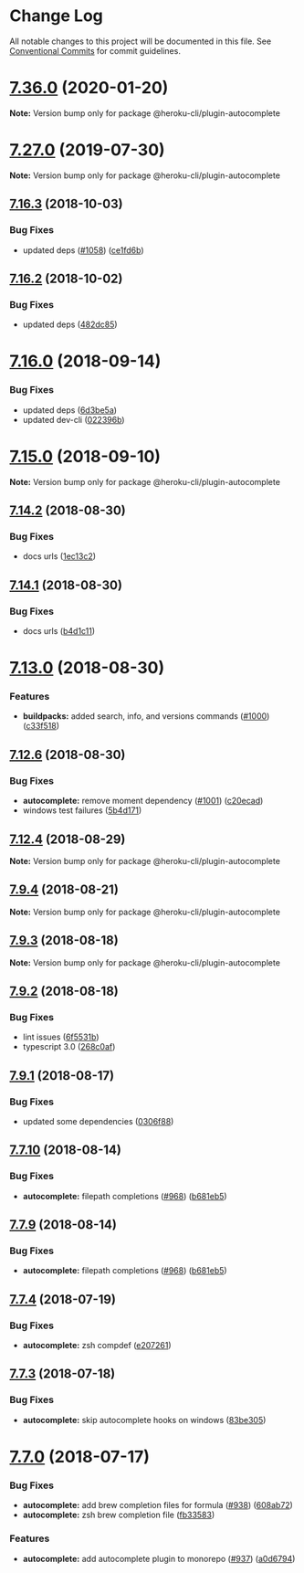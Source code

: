 # Change Log

All notable changes to this project will be documented in this file.
See [Conventional Commits](https://conventionalcommits.org) for commit guidelines.

# [7.36.0](https://github.com/heroku/cli/compare/v7.35.1...v7.36.0) (2020-01-20)

**Note:** Version bump only for package @heroku-cli/plugin-autocomplete





<a name="7.27.0"></a>
# [7.27.0](https://github.com/heroku/cli/compare/v7.26.2...v7.27.0) (2019-07-30)




**Note:** Version bump only for package @heroku-cli/plugin-autocomplete

<a name="7.16.3"></a>
## [7.16.3](https://github.com/heroku/cli/compare/v7.16.2...v7.16.3) (2018-10-03)


### Bug Fixes

* updated deps ([#1058](https://github.com/heroku/cli/issues/1058)) ([ce1fd6b](https://github.com/heroku/cli/commit/ce1fd6b))




<a name="7.16.2"></a>
## [7.16.2](https://github.com/heroku/cli/compare/v7.16.1...v7.16.2) (2018-10-02)


### Bug Fixes

* updated deps ([482dc85](https://github.com/heroku/cli/commit/482dc85))





<a name="7.16.0"></a>
# [7.16.0](https://github.com/heroku/cli/compare/v7.15.2...v7.16.0) (2018-09-14)


### Bug Fixes

* updated deps ([6d3be5a](https://github.com/heroku/cli/commit/6d3be5a))
* updated dev-cli ([022396b](https://github.com/heroku/cli/commit/022396b))





<a name="7.15.0"></a>
# [7.15.0](https://github.com/heroku/cli/compare/v7.14.4...v7.15.0) (2018-09-10)

**Note:** Version bump only for package @heroku-cli/plugin-autocomplete





<a name="7.14.2"></a>
## [7.14.2](https://github.com/heroku/cli/compare/v7.14.1...v7.14.2) (2018-08-30)


### Bug Fixes

* docs urls ([1ec13c2](https://github.com/heroku/cli/commit/1ec13c2))





<a name="7.14.1"></a>
## [7.14.1](https://github.com/heroku/heroku-cli-autocomplete/compare/v7.14.0...v7.14.1) (2018-08-30)


### Bug Fixes

* docs urls ([b4d1c11](https://github.com/heroku/heroku-cli-autocomplete/commit/b4d1c11))





<a name="7.13.0"></a>
# [7.13.0](https://github.com/heroku/heroku-cli-autocomplete/compare/v7.12.6...v7.13.0) (2018-08-30)


### Features

* **buildpacks:** added search, info, and versions commands ([#1000](https://github.com/heroku/heroku-cli-autocomplete/issues/1000)) ([c33f518](https://github.com/heroku/heroku-cli-autocomplete/commit/c33f518))





<a name="7.12.6"></a>
## [7.12.6](https://github.com/heroku/heroku-cli-autocomplete/compare/v7.12.5...v7.12.6) (2018-08-30)


### Bug Fixes

* **autocomplete:** remove moment dependency ([#1001](https://github.com/heroku/heroku-cli-autocomplete/issues/1001)) ([c20ecad](https://github.com/heroku/heroku-cli-autocomplete/commit/c20ecad))
* windows test failures ([5b4d171](https://github.com/heroku/heroku-cli-autocomplete/commit/5b4d171))





<a name="7.12.4"></a>
## [7.12.4](https://github.com/heroku/heroku-cli-autocomplete/compare/v7.12.3...v7.12.4) (2018-08-29)

**Note:** Version bump only for package @heroku-cli/plugin-autocomplete





<a name="7.9.4"></a>
## [7.9.4](https://github.com/heroku/heroku-cli-autocomplete/compare/v7.9.3...v7.9.4) (2018-08-21)

**Note:** Version bump only for package @heroku-cli/plugin-autocomplete





<a name="7.9.3"></a>
## [7.9.3](https://github.com/heroku/heroku-cli-autocomplete/compare/v7.9.2...v7.9.3) (2018-08-18)

**Note:** Version bump only for package @heroku-cli/plugin-autocomplete





<a name="7.9.2"></a>
## [7.9.2](https://github.com/heroku/heroku-cli-autocomplete/compare/v7.9.1...v7.9.2) (2018-08-18)


### Bug Fixes

* lint issues ([6f5531b](https://github.com/heroku/heroku-cli-autocomplete/commit/6f5531b))
* typescript 3.0 ([268c0af](https://github.com/heroku/heroku-cli-autocomplete/commit/268c0af))





<a name="7.9.1"></a>
## [7.9.1](https://github.com/heroku/heroku-cli-autocomplete/compare/v7.9.0...v7.9.1) (2018-08-17)


### Bug Fixes

* updated some dependencies ([0306f88](https://github.com/heroku/heroku-cli-autocomplete/commit/0306f88))




<a name="7.7.10"></a>
## [7.7.10](https://github.com/heroku/heroku-cli-autocomplete/compare/v7.7.8...v7.7.10) (2018-08-14)


### Bug Fixes

* **autocomplete:** filepath completions ([#968](https://github.com/heroku/heroku-cli-autocomplete/issues/968)) ([b681eb5](https://github.com/heroku/heroku-cli-autocomplete/commit/b681eb5))




<a name="7.7.9"></a>
## [7.7.9](https://github.com/heroku/heroku-cli-autocomplete/compare/v7.7.8...v7.7.9) (2018-08-14)


### Bug Fixes

* **autocomplete:** filepath completions ([#968](https://github.com/heroku/heroku-cli-autocomplete/issues/968)) ([b681eb5](https://github.com/heroku/heroku-cli-autocomplete/commit/b681eb5))





<a name="7.7.4"></a>
## [7.7.4](https://github.com/heroku/heroku-cli-autocomplete/compare/v7.7.3...v7.7.4) (2018-07-19)


### Bug Fixes

* **autocomplete:** zsh compdef ([e207261](https://github.com/heroku/heroku-cli-autocomplete/commit/e207261))




<a name="7.7.3"></a>
## [7.7.3](https://github.com/heroku/heroku-cli-autocomplete/compare/v7.7.2...v7.7.3) (2018-07-18)


### Bug Fixes

* **autocomplete:** skip autocomplete hooks on windows ([83be305](https://github.com/heroku/heroku-cli-autocomplete/commit/83be305))




<a name="7.7.0"></a>
# [7.7.0](https://github.com/heroku/heroku-cli-autocomplete/compare/v7.6.1...v7.7.0) (2018-07-17)


### Bug Fixes

* **autocomplete:** add brew completion files for formula ([#938](https://github.com/heroku/heroku-cli-autocomplete/issues/938)) ([608ab72](https://github.com/heroku/heroku-cli-autocomplete/commit/608ab72))
* **autocomplete:** zsh brew completion file ([fb33583](https://github.com/heroku/heroku-cli-autocomplete/commit/fb33583))


### Features

* **autocomplete:** add autocomplete plugin to monorepo ([#937](https://github.com/heroku/heroku-cli-autocomplete/issues/937)) ([a0d6794](https://github.com/heroku/heroku-cli-autocomplete/commit/a0d6794))
